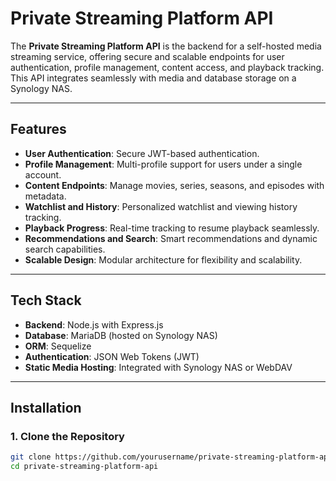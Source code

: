 # Private Streaming Platform API

The **Private Streaming Platform API** is the backend for a self-hosted media streaming service, offering secure and scalable endpoints for user authentication, profile management, content access, and playback tracking. This API integrates seamlessly with media and database storage on a Synology NAS.

---

## **Features**
- **User Authentication**: Secure JWT-based authentication.
- **Profile Management**: Multi-profile support for users under a single account.
- **Content Endpoints**: Manage movies, series, seasons, and episodes with metadata.
- **Watchlist and History**: Personalized watchlist and viewing history tracking.
- **Playback Progress**: Real-time tracking to resume playback seamlessly.
- **Recommendations and Search**: Smart recommendations and dynamic search capabilities.
- **Scalable Design**: Modular architecture for flexibility and scalability.

---

## **Tech Stack**
- **Backend**: Node.js with Express.js
- **Database**: MariaDB (hosted on Synology NAS)
- **ORM**: Sequelize
- **Authentication**: JSON Web Tokens (JWT)
- **Static Media Hosting**: Integrated with Synology NAS or WebDAV

---

## **Installation**

### **1. Clone the Repository**
```bash
git clone https://github.com/yourusername/private-streaming-platform-api.git
cd private-streaming-platform-api
